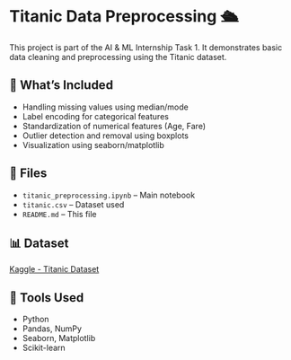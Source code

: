 # Titanic Data Preprocessing 🛳️

This project is part of the AI & ML Internship Task 1. It demonstrates basic data cleaning and preprocessing using the Titanic dataset.

## 📌 What’s Included

- Handling missing values using median/mode
- Label encoding for categorical features
- Standardization of numerical features (Age, Fare)
- Outlier detection and removal using boxplots
- Visualization using seaborn/matplotlib

## 📂 Files

- `titanic_preprocessing.ipynb` – Main notebook
- `titanic.csv` – Dataset used
- `README.md` – This file

## 📊 Dataset
[Kaggle - Titanic Dataset](https://www.kaggle.com/datasets/yasserh/titanic-dataset)

## 🚀 Tools Used
- Python
- Pandas, NumPy
- Seaborn, Matplotlib
- Scikit-learn
